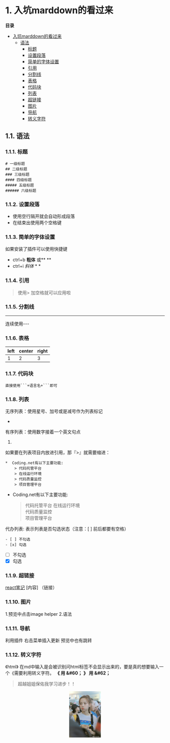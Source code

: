 
# 1. 入坑marddown的看过来

**目录**
<!-- TOC -->

- [入坑marddown的看过来](#入坑marddown的看过来)
    - [语法](#语法)
        - [标题](#标题)
        - [设置段落](#设置段落)
        - [简单的字体设置](#简单的字体设置)
        - [引用](#引用)
        - [分割线](#分割线)
        - [表格](#表格)
        - [代码块](#代码块)
        - [列表](#列表)
        - [超链接](#超链接)
        - [图片](#图片)
        - [导航](#导航)
        - [转义字符](#转义字符)

<!-- /TOC -->



## 1.1. 语法

### 1.1.1. 标题

```
# 一级标题
## 二级标题
### 三级标题
#### 四级标题
##### 五级标题
###### 六级标题
```

### 1.1.2. 设置段落
* 使用空行隔开就会自动形成段落
*  在结束出使用两个空格键

### 1.1.3. 简单的字体设置
如果安装了插件可以使用快捷键
* ctrl+b **粗体**  或** **
* ctrl+i *斜体*  * *

### 1.1.4. 引用
> 使用> 加空格就可以应用啦

### 1.1.5. 分割线
---
连续使用---

### 1.1.6. 表格
| left | center | right |
|------|--------|-------|
| 1    | 2      | 3     |

 
### 1.1.7. 代码块
```
直接使用```+语言名+```即可
```

### 1.1.8. 列表

无序列表：使用星号、加号或是减号作为列表标记

* 

有序列表：使用数字接着一个英文句点

1. 

如果要在列表项目内放进引用，那『>』就需要缩进：

```
*  Coding.net有以下主要功能:
    > 代码托管平台
    > 在线运行环境    
    > 代码质量监控    
    > 项目管理平台
```

*  Coding.net有以下主要功能:
    > 代码托管平台
    > 在线运行环境    
    > 代码质量监控    
    > 项目管理平台

代办列表: 表示列表是否勾选状态（注意：[ ] 前后都要有空格）
```
- [ ] 不勾选
- [x] 勾选
```

- [ ] 不勾选
- [x] 勾选

### 1.1.9. 超链接
[react笔记](../react/react入门学习笔记.md)
[内容] （链接）


### 1.1.10. 图片
1.预览中点击image helper
2.语法
![]()

### 1.1.11. 导航
利用插件 右击菜单插入更新  预览中也有跳转


### 1.1.12. 转义字符
《html》 在md中输入是会被识别问html标签不会显示出来的，要是真的想要输入一个《需要利用转义字符。
**《 用 &#60；
》 用 &#62；**



> 超越姐姐保佑我学习进步！！

<div align=center>
<img src="../assets/8dacb745gy1funbpgj868j20qo12r7qy.jpg"  width=100>
</div>